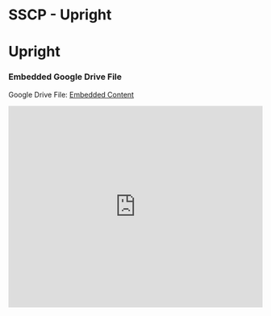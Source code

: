 # SSCP - Upright

# Upright

[](https://drive.google.com/folderview?id=1XimhXCFShFg3t1aTqcAz_6PPSXNy6Elt)

### Embedded Google Drive File

Google Drive File: [Embedded Content](https://drive.google.com/embeddedfolderview?id=1XimhXCFShFg3t1aTqcAz_6PPSXNy6Elt#list)

<iframe width="100%" height="400" src="https://drive.google.com/embeddedfolderview?id=1XimhXCFShFg3t1aTqcAz_6PPSXNy6Elt#list" frameborder="0"></iframe>

